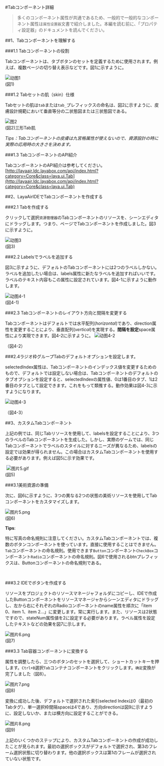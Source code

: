 #Tabコンポーネント詳細

>多くのコンポーネント属性が共通であるため、一般的で一般的なコンポーネント属性は`属性设置器`文書で紹介しました。本編を読む前に、「プロパティ設定器」のドキュメントを読んでください。

##1、Tabコンポーネントを理解する

###1.1 Tabコンポーネントの役割

Tabコンポーネントは、タブボタンのセットを定義するために使用されます。例えば、複数ページの切り替え表示などです。図1に示すように。

![动图1](img/1.gif)<br/>(図1)

###1.2 Tabセットの肌（skin）仕様

Tabセットの肌は`tab`または`tab_`プレフィックスの命名は、図2に示すように、皮膚設計規範において垂直等分の二状態図または三状態図である。

![图2](img/2.png)<br/>(図2)三形Tab肌

*Tips：Tabコンポーネントの皮膚は九宮格属性が使えないので、資源設計の時に実際の応用時の大きさを決めます。*

###1.3 TabコンポーネントのAPI紹介

TabコンポーネントのAPI紹介は参考してください。[http://layaair.ldc.layabox.com/api/index.html?category=Core&class=laya.ui.Tab](http://layaair.ldc.layabox.com/api/index.html?category=Core&class=laya.ui.Tab)



##2、LayaAirIDEでTabコンポーネントを作成する

###2.1 Tabを作成する


クリックして選択`资源管理器`のTabコンポーネントのリソースを、シーンエディタにドラッグします。つまり、ページでTabコンポーネントを作成しました。図3に示すように。

​![动图3](img/3.gif)<br/>(図3)



###2.2 Labelsでラベルを追加する

図3に示すように、デフォルトのTabコンポーネントには2つのラベルしかない。ラベルを追加したい場合は、labels属性に新たなラベルを追加すればいいです。ラベルのテキスト内容もこの属性に設定されています。図4-1に示すように動作します。

![动图4-1](img/4-1.gif)<br/>(図4-1)



###2.3 Tabコンポーネントのレイアウト方向と間隔を変更する

Tabコンポーネントはデフォルトでは水平配列(*horizontal*)であり、direction属性を変更することにより、垂直配列(*vertical*)を実現する。**間隔を設定**space属性により実現できます。図4-2に示すように。
![动图4-2](img/4-2.gif) 

（図4-2）

###2.4ラジオ枠グループTabのデフォルトオプションを設定します。

selectedIndex属性は、Tabコンポーネントのインデックス値を変更するためのもので、デフォルトでは設定しない場合は、Tabコンポーネントのデフォルトのタブオプションを設定すると、selectedIndexの属性値、0は1番目のタブ、1は2番目のタブとして設定できます。これをもって類推する。動作効果は図4-3に示すようになります。

![动图4-3](img/4-3.gif) 

（図4-3）



##3、カスタムTabコンポーネント

上記の例では、同じTabリソースを使用して、labelsを設定することにより、3つのラベルのTabコンポーネントを生成した。しかし、実際のゲームでは、同じTabコンポーネントでラベルのスタイルに対するニーズが異なるため、labelsの設定では効果が得られません。この場合はカスタムTabコンポーネントを使用する必要があります。例えば図5に示す効果です。



​	![图片5.gif](img/5.gif)<br/>(図5)



###3.1美術資源の準備

次に、図6に示すように、3つの異なる2つの状態の美術リソースを使用してTabコンポーネントをカスタマイズします。



 ![图片5.png](img/6.png)<br/>(図6)

**Tips**:

特に写真の命名規則に注意してください。カスタムTabコンポーネントでは、複数のボタンコンポーネントを使っています。直接に使用することはできません。`Tab`コンポーネントの命名規則。使用できます`Button`コンポーネント`CheckBox`コンポーネント`Radio`コンポーネントの命名規則。図6で使用されるbtnプレフィックスは、Buttonコンポーネントの命名規則である。

​

###3.2 IDEでボタンを作成する

リソースをプロジェクトのリソースマネージャフォルダにコピーし、IDEで作成したButtonコンポーネントをリソースマネージャからシーンエディタにドラッグし、左から右にそれぞれのRadioコンポーネントのname属性を順次に「item 0、item 1、item 2...」に変更します。常に実行します。また、リソースは2状態ですので、stateNum属性値を2に設定する必要があります。ラベル属性を設定したテキストなどの効果を図7に示します。

![图片6.png](img/7.png)<br/>(図7)



###3.3 Tab容器コンポーネントに変換する

属性を調整したら、三つのボタンのセットを選択して、ショートカットキーを押します。`Ctrl+B`選択`Tab`コンテナコンポーネントをクリックします。`确定`変換が完了しました（図8）。

​![图片7.png](img/8.png)<br/>(図8)



変換に成功した後、デフォルトで選択された索引selected Indexは0（最初のTabタグ）、単一選択枠間隔spaceは4であり、方向directionは図9に示すように、設定しないか、または横方向に設定することができる。

​![图片8.png](img/9.png)<br/>(図9)

上記のいくつかのステップにより、カスタムTabコンポーネントの作成が成功したことが見られます。最初の選択ボックスがデフォルトで選択され、第3のフレーム選択状態に切り替わります。他の選択ボックスは第1のフレームが選択されていない状態です。





